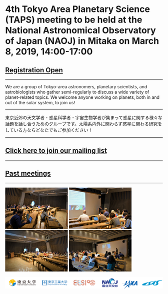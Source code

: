 # 4th Tokyo Area Planetary Science (TAPS) meeting to be held at the National Astronomical Observatory of Japan (NAOJ) in Mitaka on March 8, 2019, 14:00-17:00
## [Registration Open](https://docs.google.com/forms/d/e/1FAIpQLSfrMwzkpNRLFv6PzLwp7jJSLlFsYxHj3m50llFXlJO9CyRn4Q/viewform?usp=sf_link)

---

We are a group of Tokyo-area astronomers, planetary scientists, and astrobiologists who gather semi-regularly to discuss a wide variety of planet-related topics. We welcome anyone working on planets, both in and out of the solar system, to join us!

---

東京近郊の天文学者・惑星科学者・宇宙生物学者が集まって惑星に関する様々な話題を話し合うためのグループです。太陽系内外に関わらず惑星に関わる研究をしている方ならどなたでもご参加ください！

---

## [Click here to join our mailing list](http://goo.gl/tLDPFM)

---

## [Past meetings](meetings)

---

<img src="images/meetings/taps2/1.jpg" alt="drawing" width="200"/> <img src="images/meetings/taps2/2.jpg" alt="drawing" width="200"/> <img src="images/meetings/taps2/3.jpg" alt="drawing" width="200"/> <img src="images/meetings/taps2/4.jpg" alt="drawing" width="200"/>

![](images/logos.png)
